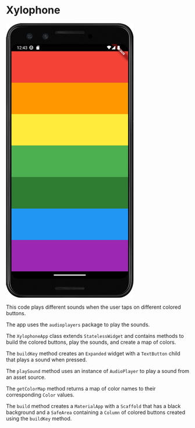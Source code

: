 # Xylophone

![xylophone](https://github.com/julianasalafia/FlutterSession/blob/main/Screenshots_Projects/xylophone.png)

This code plays different sounds when the user taps on different colored buttons. 

The app uses the `audioplayers` package to play the sounds. 

The `XylophoneApp` class extends `StatelessWidget` and contains methods to build the colored buttons, play the sounds, and create a map of colors. 

The `buildKey` method creates an `Expanded` widget with a `TextButton` child that plays a sound when pressed. 

The `playSound` method uses an instance of `AudioPlayer` to play a sound from an asset source. 

The `getColorMap` method returns a map of color names to their corresponding `Color` values. 

The `build` method creates a `MaterialApp` with a `Scaffold` that has a black background and a `SafeArea` containing a `Column` of colored buttons created using the `buildKey` method.
